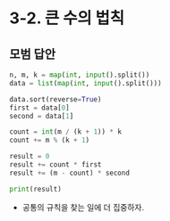 # 3-2. 큰 수의 법칙

## 모범 답안

```python
n, m, k = map(int, input().split())
data = list(map(int, input().split()))

data.sort(reverse=True)
first = data[0]
second = data[1]

count = int(m / (k + 1)) * k
count += m % (k + 1)

result = 0
result += count * first
result += (m - count) * second

print(result)
```

- 공통의 규칙을 찾는 일에 더 집중하자.